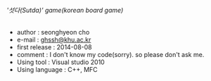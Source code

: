 ###### '섯다(Sutda)' game(korean board game)
* author : seonghyeon cho
* e-mail : ghssh@khu.ac.kr
* first release : 2014-08-08
* comment : I don't know my code(sorry). so please don't ask me.
* Using tool : Visual studio 2010
* Using language : C++, MFC

